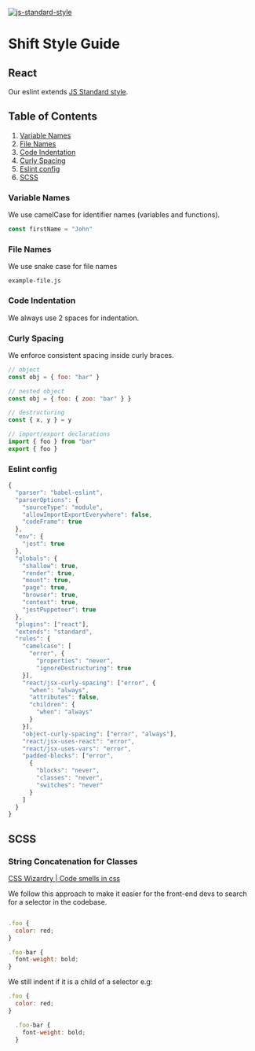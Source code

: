 [ ![js-standard-style](https://img.shields.io/badge/code%20style-standard-brightgreen.svg)](http://standardjs.com)
# Shift Style Guide
## React

Our eslint extends [JS Standard style](https://standardjs.com/). 

## Table of Contents

  1. [Variable Names](#variable-names)
  1. [File Names](#file-names)
  1. [Code Indentation](#code-indentation)
  1. [Curly Spacing](#curly-spacing)
  1. [Eslint config](#eslint-config)
  1. [SCSS](#scss)

### Variable Names

We use camelCase for identifier names (variables and functions).

```jsx
const firstName = "John"
```

### File Names

We use snake case for file names

```example-file.js```

### Code Indentation

We always use 2 spaces for indentation.


### Curly Spacing

We enforce consistent spacing inside curly braces.

```jsx
// object
const obj = { foo: "bar" }

// nested object
const obj = { foo: { zoo: "bar" } }

// destructuring
const { x, y } = y

// import/export declarations
import { foo } from "bar"
export { foo }
```

### Eslint config

```jsx
{
  "parser": "babel-eslint",
  "parserOptions": {
    "sourceType": "module",
    "allowImportExportEverywhere": false,
    "codeFrame": true
  },
  "env": {
    "jest": true
  },
  "globals": {
    "shallow": true,
    "render": true,
    "mount": true,
    "page": true,
    "browser": true,
    "context": true,
    "jestPuppeteer": true
  },
  "plugins": ["react"],
  "extends": "standard",
  "rules": {
    "camelcase": [
      "error", {
        "properties": "never",
        "ignoreDestructuring": true
    }],
    "react/jsx-curly-spacing": ["error", {
      "when": "always",
      "attributes": false,
      "children": {
        "when": "always"
      }
    }],
    "object-curly-spacing": ["error", "always"],
    "react/jsx-uses-react": "error",
    "react/jsx-uses-vars": "error",
    "padded-blocks": ["error",
      {
        "blocks": "never",
        "classes": "never",
        "switches": "never"
      }
    ]
  }
}
```

## SCSS

### String Concatenation for Classes
[CSS Wizardry | Code smells in css](https://csswizardry.com/2017/02/code-smells-in-css-revisited/)

We follow this approach to make it easier for the front-end devs to search for a selector in the codebase.

```jsx

.foo {
  color: red;
}

.foo-bar {
  font-weight: bold;
}

```

We still indent if it is a child of a selector e.g:

```jsx
.foo {
  color: red;
}

  .foo-bar {
    font-weight: bold;
  }
```

